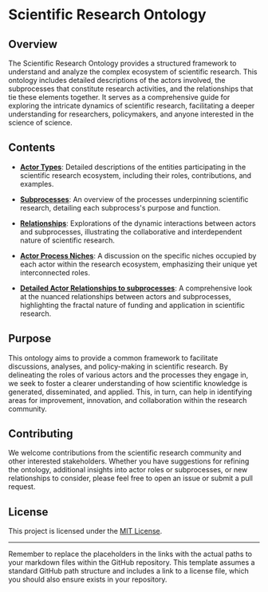 # Scientific Research Ontology

## Overview

The Scientific Research Ontology provides a structured framework to understand and analyze the complex ecosystem of scientific research. This ontology includes detailed descriptions of the actors involved, the subprocesses that constitute research activities, and the relationships that tie these elements together. It serves as a comprehensive guide for exploring the intricate dynamics of scientific research, facilitating a deeper understanding for researchers, policymakers, and anyone interested in the science of science.

## Contents

- **[Actor Types](https://github.com/mzargham/Scientific-Research-Ontology/blob/main/actors.md)**: Detailed descriptions of the entities participating in the scientific research ecosystem, including their roles, contributions, and examples.

- **[Subprocesses](https://github.com/mzargham/Scientific-Research-Ontology/blob/main/subprocesses.md)**: An overview of the processes underpinning scientific research, detailing each subprocess's purpose and function.

- **[Relationships](https://github.com/mzargham/Scientific-Research-Ontology/blob/main/relationships.md)**: Explorations of the dynamic interactions between actors and subprocesses, illustrating the collaborative and interdependent nature of scientific research.

- **[Actor Process Niches](actor_niches.md)**: A discussion on the specific niches occupied by each actor within the research ecosystem, emphasizing their unique yet interconnected roles.

- **[Detailed Actor Relationships to subprocesses](https://github.com/mzargham/Scientific-Research-Ontology/blob/main/actors_by_subprocess.md)**: A comprehensive look at the nuanced relationships between actors and subprocesses, highlighting the fractal nature of funding and application in scientific research.

## Purpose

This ontology aims to provide a common framework to facilitate discussions, analyses, and policy-making in scientific research. By delineating the roles of various actors and the processes they engage in, we seek to foster a clearer understanding of how scientific knowledge is generated, disseminated, and applied. This, in turn, can help in identifying areas for improvement, innovation, and collaboration within the research community.

## Contributing

We welcome contributions from the scientific research community and other interested stakeholders. Whether you have suggestions for refining the ontology, additional insights into actor roles or subprocesses, or new relationships to consider, please feel free to open an issue or submit a pull request.

## License

This project is licensed under the [MIT License](https://github.com/mzargham/Scientific-Research-Ontology/blob/main/LICENSE).

---

Remember to replace the placeholders in the links with the actual paths to your markdown files within the GitHub repository. This template assumes a standard GitHub path structure and includes a link to a license file, which you should also ensure exists in your repository.
